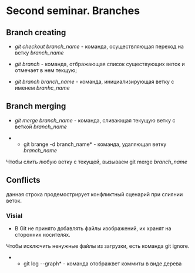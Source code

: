 # Second seminar. Branches

## Branch creating

* *git checkout branch_name* - команда, осуществляющая переход на ветку *branch_name*

* *git branch* - команда, отбражающая список существующих веток и отмечает в нем текщую;

* *git branch branch_name* - команда, инициализирующая ветку с именем  *branhc_name*

## Branch merging

* *git merge branch_name* - команда, сливающая текущую ветку с веткой *branch_name*

* * git brange -d branch_name* - команда, удаляющая ветку *branch_name*

 Чтобы слить любую ветку с текущей, вызываем git merge  *branch_name*


## Conflicts

данная строка продемострирует конфликтный сценарий при слиянии веток.

### Visial

* В Git не принято добавлять файлы изображений, их хранят на сторонних
носителях. 

Чтобы исключить ненужные файлы из загрузки, есть команда git ignore.

* * git log --graph* - команда отображвет коммиты в виде дерева